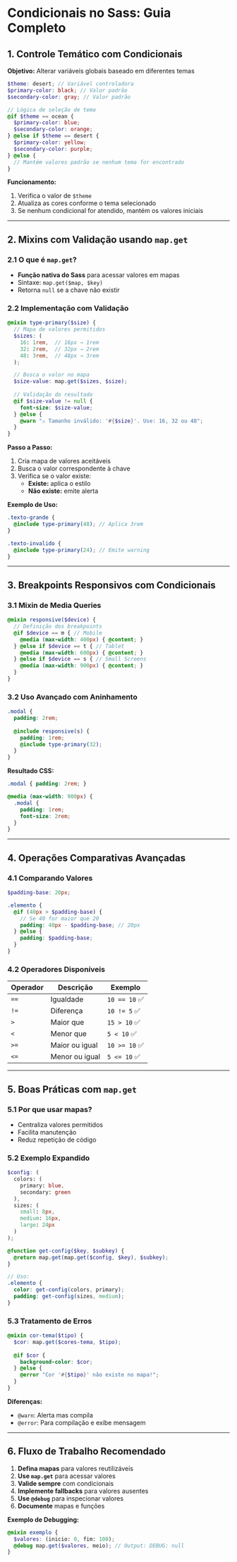 # Condicionais no Sass: Guia Completo

## 1. Controle Temático com Condicionais
**Objetivo:** Alterar variáveis globais baseado em diferentes temas

```scss
$theme: desert; // Variável controladora
$primary-color: black; // Valor padrão
$secondary-color: gray; // Valor padrão

// Lógica de seleção de tema
@if $theme == ocean {
  $primary-color: blue;
  $secondary-color: orange;
} @else if $theme == desert {
  $primary-color: yellow;
  $secondary-color: purple;
} @else {
  // Mantém valores padrão se nenhum tema for encontrado
}
```

**Funcionamento:**
1. Verifica o valor de `$theme`
2. Atualiza as cores conforme o tema selecionado
3. Se nenhum condicional for atendido, mantém os valores iniciais

---

## 2. Mixins com Validação usando `map.get`

### 2.1 O que é `map.get`?
- **Função nativa do Sass** para acessar valores em mapas
- Sintaxe: `map.get($map, $key)`
- Retorna `null` se a chave não existir

### 2.2 Implementação com Validação
```scss
@mixin type-primary($size) {
  // Mapa de valores permitidos
  $sizes: (
    16: 1rem,  // 16px → 1rem
    32: 2rem,  // 32px → 2rem
    48: 3rem,  // 48px → 3rem
  );

  // Busca o valor no mapa
  $size-value: map.get($sizes, $size);
  
  // Validação do resultado
  @if $size-value != null {
    font-size: $size-value;
  } @else {
    @warn "⚠️ Tamanho inválido: '#{$size}'. Use: 16, 32 ou 48";
  }
}
```

**Passo a Passo:**
1. Cria mapa de valores aceitáveis
2. Busca o valor correspondente à chave
3. Verifica se o valor existe:
   - **Existe:** aplica o estilo
   - **Não existe:** emite alerta

**Exemplo de Uso:**
```scss
.texto-grande {
  @include type-primary(48); // Aplica 3rem
}

.texto-invalido {
  @include type-primary(24); // Emite warning
}
```

---

## 3. Breakpoints Responsivos com Condicionais

### 3.1 Mixin de Media Queries
```scss
@mixin responsive($device) {
  // Definição dos breakpoints
  @if $device == m { // Mobile
    @media (max-width: 400px) { @content; }
  } @else if $device == t { // Tablet
    @media (max-width: 600px) { @content; }
  } @else if $device == s { // Small Screens
    @media (max-width: 900px) { @content; }
  }
}
```

### 3.2 Uso Avançado com Aninhamento
```scss
.modal {
  padding: 2rem;
  
  @include responsive(s) {
    padding: 1rem;
    @include type-primary(32);
  }
}
```

**Resultado CSS:**
```css
.modal { padding: 2rem; }

@media (max-width: 900px) {
  .modal {
    padding: 1rem;
    font-size: 2rem;
  }
}
```

---

## 4. Operações Comparativas Avançadas

### 4.1 Comparando Valores
```scss
$padding-base: 20px;

.elemento {
  @if (40px > $padding-base) {
    // Se 40 for maior que 20
    padding: 40px - $padding-base; // 20px
  } @else {
    padding: $padding-base;
  }
}
```

### 4.2 Operadores Disponíveis
| Operador | Descrição           | Exemplo         |
|----------|---------------------|-----------------|
| `==`     | Igualdade           | `10 == 10` ✅   |
| `!=`     | Diferença           | `10 != 5` ✅    |
| `>`      | Maior que           | `15 > 10` ✅    |
| `<`      | Menor que           | `5 < 10` ✅     |
| `>=`     | Maior ou igual      | `10 >= 10` ✅   |
| `<=`     | Menor ou igual      | `5 <= 10` ✅    |

---

## 5. Boas Práticas com `map.get`

### 5.1 Por que usar mapas?
- Centraliza valores permitidos
- Facilita manutenção
- Reduz repetição de código

### 5.2 Exemplo Expandido
```scss
$config: (
  colors: (
    primary: blue,
    secondary: green
  ),
  sizes: (
    small: 8px,
    medium: 16px,
    large: 24px
  )
);

@function get-config($key, $subkey) {
  @return map.get(map.get($config, $key), $subkey);
}

// Uso:
.elemento {
  color: get-config(colors, primary);
  padding: get-config(sizes, medium);
}
```

### 5.3 Tratamento de Erros
```scss
@mixin cor-tema($tipo) {
  $cor: map.get($cores-tema, $tipo);
  
  @if $cor {
    background-color: $cor;
  } @else {
    @error "Cor '#{$tipo}' não existe no mapa!";
  }
}
```

**Diferenças:**
- `@warn`: Alerta mas compila
- `@error`: Para compilação e exibe mensagem

---

## 6. Fluxo de Trabalho Recomendado

1. **Defina mapas** para valores reutilizáveis
2. **Use `map.get`** para acessar valores
3. **Valide sempre** com condicionais
4. **Implemente fallbacks** para valores ausentes
5. **Use `@debug`** para inspecionar valores
6. **Documente** mapas e funções

**Exemplo de Debugging:**
```scss
@mixin exemplo {
  $valores: (inicio: 0, fim: 100);
  @debug map.get($valores, meio); // Output: DEBUG: null
}
```
